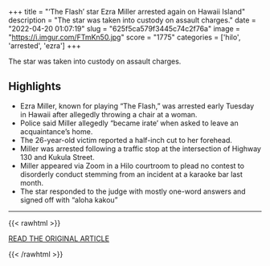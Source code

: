 +++
title = "‘The Flash’ star Ezra Miller arrested again on Hawaii Island"
description = "The star was taken into custody on assault charges."
date = "2022-04-20 01:07:19"
slug = "625f5ca579f3445c74c2f76a"
image = "https://i.imgur.com/FTmKn50.jpg"
score = "1775"
categories = ['hilo', 'arrested', 'ezra']
+++

The star was taken into custody on assault charges.

## Highlights

- Ezra Miller, known for playing “The Flash,” was arrested early Tuesday in Hawaii after allegedly throwing a chair at a woman.
- Police said Miller allegedly “became irate’ when asked to leave an acquaintance’s home.
- The 26-year-old victim reported a half-inch cut to her forehead.
- Miller was arrested following a traffic stop at the intersection of Highway 130 and Kukula Street.
- Miller appeared via Zoom in a Hilo courtroom to plead no contest to disorderly conduct stemming from an incident at a karaoke bar last month.
- The star responded to the judge with mostly one-word answers and signed off with “aloha kakou”

---

{{< rawhtml >}}
  <p class="article-category">
    <a target="_blank" href="https://www.hawaiinewsnow.com/2022/04/19/ezra-miller-actor-who-played-flash-arrested-again-hawaii-island/">READ THE ORIGINAL ARTICLE</a>
  </p>
{{< /rawhtml >}}
